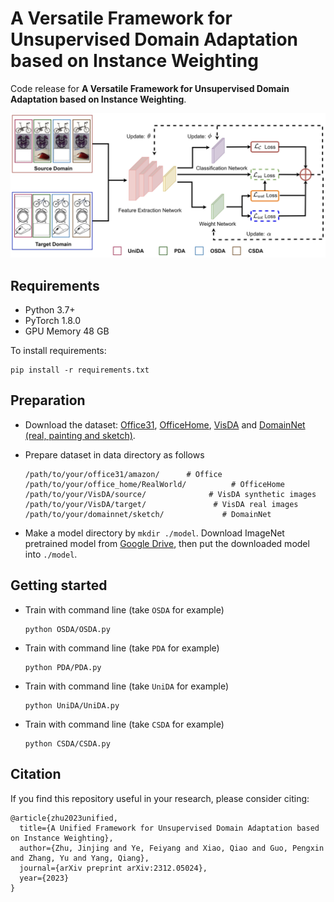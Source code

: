 # A Versatile Framework for Unsupervised Domain Adaptation based on Instance Weighting

Code release for **A Versatile Framework for Unsupervised Domain Adaptation based on Instance Weighting**.

![](LIWUDA-pipeline.jpg)

## Requirements
* Python 3.7+
* PyTorch 1.8.0
* GPU Memory 48 GB

To install requirements:

```
pip install -r requirements.txt
```

## Preparation
* Download the dataset: [Office31](https://faculty.cc.gatech.edu/~judy/domainadapt/), [OfficeHome](https://www.hemanthdv.org/officeHomeDataset.html), [VisDA](https://github.com/VisionLearningGroup/taskcv-2017-public/tree/master/classification) and [DomainNet (real, painting and sketch)](http://ai.bu.edu/M3SDA/).
* Prepare dataset in data directory as follows
    ```
    /path/to/your/office31/amazon/      # Office
    /path/to/your/office_home/RealWorld/          # OfficeHome 
    /path/to/your/VisDA/source/              # VisDA synthetic images
    /path/to/your/VisDA/target/               # VisDA real images
    /path/to/your/domainnet/sketch/             # DomainNet
    ```

* Make a model directory by ```mkdir ./model```. Download ImageNet pretrained model from [Google Drive](https://drive.google.com/file/d/1wWsZYeQ3b1Zd5R5TRmVeAxYlEU3KHuy2/view?usp=sharing), then put the downloaded model into ```./model```. 

## Getting started
* Train with command line (take `OSDA` for example)
    ```
    python OSDA/OSDA.py
* Train with command line (take `PDA` for example)
    ```
    python PDA/PDA.py
* Train with command line (take `UniDA` for example)
    ```
    python UniDA/UniDA.py
* Train with command line (take `CSDA` for example)
    ```
    python CSDA/CSDA.py

## Citation
If you find this repository useful in your research, please consider citing:

```
@article{zhu2023unified,
  title={A Unified Framework for Unsupervised Domain Adaptation based on Instance Weighting},
  author={Zhu, Jinjing and Ye, Feiyang and Xiao, Qiao and Guo, Pengxin and Zhang, Yu and Yang, Qiang},
  journal={arXiv preprint arXiv:2312.05024},
  year={2023}
}

